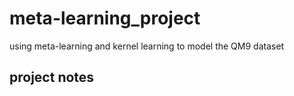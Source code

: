 # meta-learning_project
using meta-learning and kernel learning to model the QM9 dataset
## project notes
